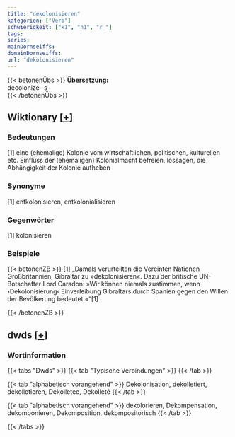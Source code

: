 ```yaml
---
title: "dekolonisieren"
kategorien: ["Verb"]
schwierigkeit: ["k1", "h1", "r_"]
tags:
series:
mainDornseiffs:
domainDornseiffs:
url: "dekolonisieren"
---
```


{{< betonenÜbs >}}
**Übersetzung:**  
decolonize -s-  
{{< /betonenÜbs >}}

## Wiktionary [[+](https://de.wiktionary.org/wiki/dekolonisieren)]

### Bedeutungen
[1] eine (ehemalige) Kolonie vom wirtschaftlichen, politischen, kulturellen etc. Einfluss der (ehemaligen) Kolonialmacht befreien, lossagen, die Abhängigkeit der Kolonie aufheben  

### Synonyme
[1] entkolonisieren, entkolonialisieren  

### Gegenwörter
[1] kolonisieren  

### Beispiele
{{< betonenZB >}}
[1] „Damals verurteilten die Vereinten Nationen Großbritannien, Gibraltar zu »dekolonisieren«. Dazu der britische UN-Botschafter Lord Caradon: »Wir können niemals zustimmen, wenn ›Dekolonisierung‹ Einverleibung Gibraltars durch Spanien gegen den Willen der Bevölkerung bedeutet.«“[1]  

{{< /betonenZB >}}


## dwds [[+](https://www.dwds.de/wb/dekolonisieren)]

### Wortinformation
{{< tabs "Dwds" >}}
{{< tab "Typische Verbindungen" >}}
{{< /tab >}}

{{< tab "alphabetisch vorangehend" >}}
Dekolonisation, dekolletiert, dekolletieren, Dekolletee, Dekolleté
{{< /tab >}}

{{< tab "alphabetisch vorangehend" >}}
dekolorieren, Dekompensation, dekomponieren, Dekomposition, dekompositorisch
{{< /tab >}}

{{< /tabs >}}


